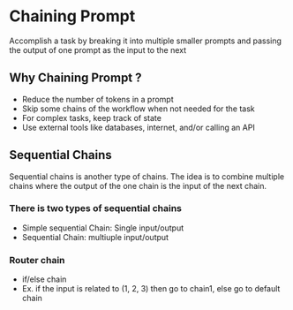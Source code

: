 # Chaining Prompt
Accomplish a task by breaking it into multiple smaller prompts and passing the output of one prompt as the input to the next

## Why Chaining Prompt ?
- Reduce the number of tokens in a prompt
- Skip some chains of the workflow when not needed for the task
- For complex tasks, keep track of state
- Use external tools like databases, internet, and/or calling an API

## Sequential Chains
Sequential chains is another type of chains. The idea is to combine multiple chains where the output of the one chain is the input of the next chain.

### There is two types of sequential chains
- Simple sequential Chain: Single input/output
- Sequential Chain: multiuple input/output

### Router chain
- if/else chain
- Ex. if the input is related to (1, 2, 3) then go to chain1, else go to default chain 
